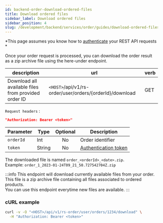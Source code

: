 ```yaml
---
id: backend-order-download-ordered-files
title: Download ordered files
sidebar_label: Download ordered files
sidebar_position: 4
slug: /development/backend/services/order/guides/download-ordered-files
---
```


*This page assumes you know how
to [authenticate](../../../authentication/api-guides/rest/authent-oauth2.mdx)
your REST API requests *

Once your order request is processed, you can download the order result as a zip archive file using the here-under
endpoint.

| description                                         | url                                                     | verb | 
|-----------------------------------------------------|---------------------------------------------------------|------|
| Download all available files from provided order ID | `<HOST>`/api/v1/rs-order/user/orders/{orderId}/download | GET  |

`Request headers` :

```json
"Authorization: Bearer <token>"
```

| Parameter | Type   | Optional | Description                                                                                               |
|-----------|--------|:--------:|-----------------------------------------------------------------------------------------------------------|
| `orderId` | Int    |    No    | Order identifier                                                                                          |
| `token`   | String |    No    | [Authentication token](../../../authentication/api-guides/rest/authent-oauth2.mdx) |

The downloaded file is named `order_<orderId>_<date>.zip`.  
Example: `order_1_2023-01-24T09_21_50.727542704Z.zip`

:::info
This endpoint will download currently available files from your order.  
This file is a zip archive file containing all files associated to ordered products.  
You can use this endpoint everytime new files are available.
:::

### cURL example

```bash
curl -v -O "<HOST>/api/v1/rs-order/user/orders/1234/download" \
  -H "Authorization: Bearer <token>"
```
